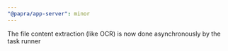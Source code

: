 ```yaml
---
"@papra/app-server": minor
---
```


The file content extraction (like OCR) is now done asynchronously by the task runner

